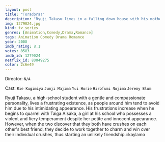 ```yaml
---
layout: post
title: "Toradora!"
description: "Ryuji Takasu lives in a falling down house with his mother, and although being a nice guy is cursed with the evil look of his father causing people to avoid him. Taiga Aisaka is a tiny,self centered and unexpectedly strong girl who lives in a new apartment next to Ryuji but has no idea how to take care of herself. Ryuji looks after her,cooking and cleaning for her and acting as her dog while they both attempt to help each other with their love life..."
img: 1279024.jpg
kind: tv series
genres: [Animation,Comedy,Drama,Romance]
tags: Animation Comedy Drama Romance 
year: 2008
imdb_rating: 8.1
votes: 8583
imdb_id: 1279024
netflix_id: 80049275
color: 2c6e49
---
```

Director: `N/A`  

Cast: `Rie Kugimiya` `Junji Majima` `Yui Horie` `Hirofumi Nojima` `Jeremy Blum` 

Ryuji Takasu, a high-school student with a gentle and compassionate personality, lives a frustrating existence, as people around him tend to avoid him due to his intimidating appearance. His frustrations increase when he begins to quarrel with Taiga Aisaka, a girl at his school who possesses a violent and fiery temperament despite her petite and innocent appearance. However, when the two discover that they both have crushes on each other's best friend, they decide to work together to charm and win over their individual crushes, thus starting an unlikely friendship.::kaylamo